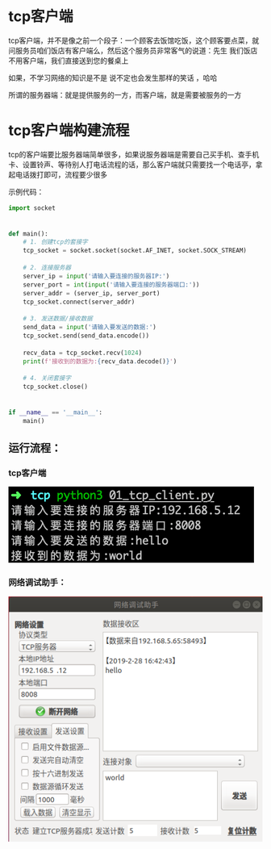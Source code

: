 # tcp客户端

tcp客户端，并不是像之前一个段子：一个顾客去饭馆吃饭，这个顾客要点菜，就问服务员咱们饭店有客户端么，然后这个服务员非常客气的说道：先生 我们饭店不用客户端，我们直接送到您的餐桌上

如果，不学习网络的知识是不是 说不定也会发生那样的笑话 ，哈哈

所谓的服务器端：就是提供服务的一方，而客户端，就是需要被服务的一方

# tcp客户端构建流程

tcp的客户端要比服务器端简单很多，如果说服务器端是需要自己买手机、查手机卡、设置铃声、等待别人打电话流程的话，那么客户端就只需要找一个电话亭，拿起电话拨打即可，流程要少很多

示例代码：

```python
import socket


def main():
    # 1. 创建tcp的套接字
    tcp_socket = socket.socket(socket.AF_INET, socket.SOCK_STREAM)

    # 2. 连接服务器
    server_ip = input('请输入要连接的服务器IP:')
    server_port = int(input('请输入要连接的服务器端口:'))
    server_addr = (server_ip, server_port)
    tcp_socket.connect(server_addr)

    # 3. 发送数据/接收数据
    send_data = input('请输入要发送的数据:')
    tcp_socket.send(send_data.encode())

    recv_data = tcp_socket.recv(1024)
    print(f'接收到的数据为:{recv_data.decode()}')

    # 4. 关闭套接字
    tcp_socket.close()


if __name__ == '__main__':
    main()

```

## 运行流程：

### tcp客户端

![](/assets/tcp_client.png)

### 网络调试助手：

![](/assets/ass_server.png)

